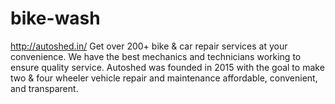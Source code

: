 # bike-wash
 http://autoshed.in/  Get over 200+ bike &amp; car repair services at your convenience. We have the best mechanics and technicians working to ensure quality service. Autoshed was founded in 2015 with the goal to make two &amp; four wheeler vehicle repair and maintenance affordable, convenient, and transparent.
